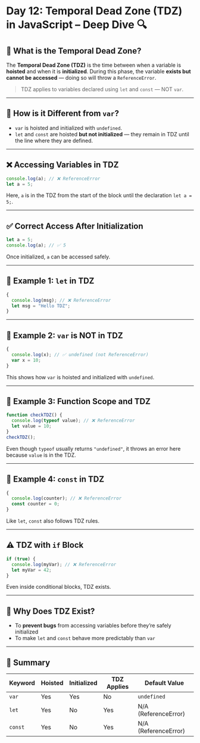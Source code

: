 # Day 12: Temporal Dead Zone (TDZ) in JavaScript – Deep Dive 🔍

## 🧠 What is the Temporal Dead Zone?

The **Temporal Dead Zone (TDZ)** is the time between when a variable is **hoisted** and when it is **initialized**. During this phase, the variable **exists but cannot be accessed** — doing so will throw a `ReferenceError`.

> TDZ applies to variables declared using `let` and `const` — NOT `var`.

---

## 🔬 How is it Different from `var`?

- `var` is hoisted and initialized with `undefined`.
- `let` and `const` are hoisted **but not initialized** — they remain in TDZ until the line where they are defined.

---

## ❌ Accessing Variables in TDZ

```js
console.log(a); // ❌ ReferenceError
let a = 5;
```

Here, `a` is in the TDZ from the start of the block until the declaration `let a = 5;`.

---

## ✅ Correct Access After Initialization

```js
let a = 5;
console.log(a); // ✅ 5
```

Once initialized, `a` can be accessed safely.

---

## 🧪 Example 1: `let` in TDZ

```js
{
  console.log(msg); // ❌ ReferenceError
  let msg = "Hello TDZ";
}
```

---

## 🧪 Example 2: `var` is NOT in TDZ

```js
{
  console.log(x); // ✅ undefined (not ReferenceError)
  var x = 10;
}
```

This shows how `var` is hoisted and initialized with `undefined`.

---

## 🧪 Example 3: Function Scope and TDZ

```js
function checkTDZ() {
  console.log(typeof value); // ❌ ReferenceError
  let value = 10;
}
checkTDZ();
```

Even though `typeof` usually returns `"undefined"`, it throws an error here because `value` is in the TDZ.

---

## 🧪 Example 4: `const` in TDZ

```js
{
  console.log(counter); // ❌ ReferenceError
  const counter = 0;
}
```

Like `let`, `const` also follows TDZ rules.

---

## ⚠️ TDZ with `if` Block

```js
if (true) {
  console.log(myVar); // ❌ ReferenceError
  let myVar = 42;
}
```

Even inside conditional blocks, TDZ exists.

---

## 🧠 Why Does TDZ Exist?

- To **prevent bugs** from accessing variables before they’re safely initialized
- To make `let` and `const` behave more predictably than `var`

---

## 📌 Summary

| Keyword | Hoisted | Initialized | TDZ Applies | Default Value |
|---------|---------|-------------|-------------|----------------|
| `var`   | Yes     | Yes         | No          | `undefined`     |
| `let`   | Yes     | No          | Yes         | N/A (ReferenceError) |
| `const` | Yes     | No          | Yes         | N/A (ReferenceError) |
